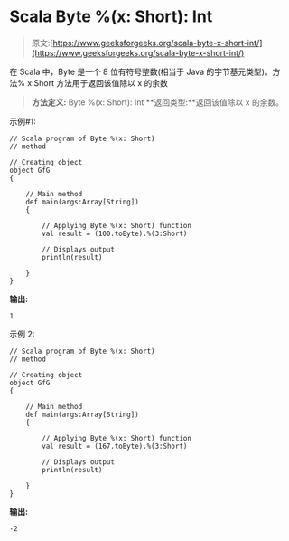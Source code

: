 # Scala Byte %(x: Short): Int

> 原文:[https://www.geeksforgeeks.org/scala-byte-x-short-int/](https://www.geeksforgeeks.org/scala-byte-x-short-int/)

在 Scala 中，Byte 是一个 8 位有符号整数(相当于 Java 的字节基元类型)。方法% x:Short 方法用于返回该值除以 x 的余数

> **方法定义:** Byte %(x: Short): Int
> **返回类型:**返回该值除以 x 的余数。

示例#1:

```
// Scala program of Byte %(x: Short)
// method 

// Creating object 
object GfG 
{ 

    // Main method 
    def main(args:Array[String]) 
    { 

        // Applying Byte %(x: Short) function 
        val result = (100.toByte).%(3:Short) 

        // Displays output 
        println(result) 

    } 
} 
```

**输出:**

```
1
```

示例 2:

```
// Scala program of Byte %(x: Short)
// method 

// Creating object 
object GfG 
{ 

    // Main method 
    def main(args:Array[String]) 
    { 

        // Applying Byte %(x: Short) function 
        val result = (167.toByte).%(3:Short) 

        // Displays output 
        println(result) 

    } 
} 
```

**输出:**

```
-2
```